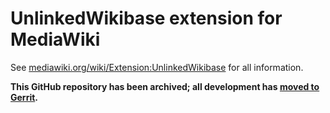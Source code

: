 UnlinkedWikibase extension for MediaWiki
=======================================

See [mediawiki.org/wiki/Extension:UnlinkedWikibase](https://www.mediawiki.org/wiki/Extension:UnlinkedWikibase)
for all information.

**This GitHub repository has been archived; all development has [moved to Gerrit](https://gerrit.wikimedia.org/g/mediawiki/extensions/UnlinkedWikibase).**
